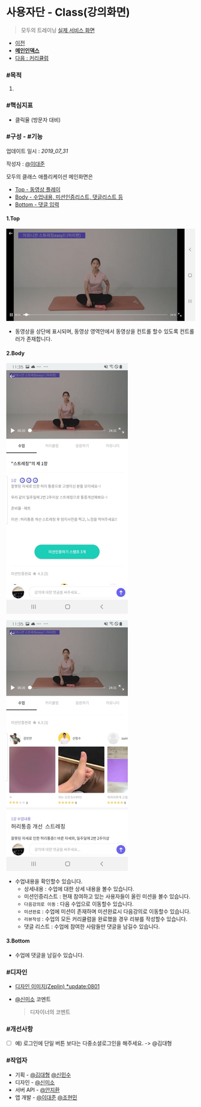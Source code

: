 # 사용자단 - Class(강의화면)

> 모두의 트레이닝 [실제 서비스 화면](www.modooclass.net)

- [이전](../README.md)      
- [**메인인덱스**](../README.md)     
- [다음 : 커리큘럼]( ../curriculum/README.md)



### **#목적**

1. 



### #핵심지표

- 클릭율 (방문자 대비)

### **#구성 - #기능**

업데이트 일시 : _2019_07_31_

작성자 : [@이대준](https://github.com/DaeJunLee)

모두의 클래스 애플리케이션 메인화면은

- [Top - 동영상 플레이](#1Top)
- [Body - 수업내용, 미션인증리스트, 댓글리스트 등](#2Body)
- [Bottom - 댓글 입력](#3Bottom)



#### 1.Top

![App Class Screen](../img/class/class3.jpg)
- 동영상을 상단에 표시되며, 동영상 영역안에서 동영상을 컨트롤 할수 있도록 컨트롤러가 존재합니다.

#### 2.Body

![App Class Screen](../img/class/class1.jpg)

![App Class Screen](../img/class/class2.jpg)

- 수업내용을 확인할수 있습니다.
  - 상세내용 : 수업에 대한 상세 내용을 볼수 있습니다.
  - 미션인증리스트 : 현재 참여하고 있는 사용자들이 올린 미션을 볼수 있습니다.
  - `다음강의로 이동` : 다음 수업으로 이동할수 있습니다.
  - `미션완료` : 수업에 미션이 존재하며 미션완료시 다음강의로 이동할수 있습니다.
  - `리뷰작성` : 수업의 모든 커리큘럼을 완료했을 경우 리뷰를 작성할수 있습니다.
  - 댓글 리스트 : 수업에 참여한 사람들만 댓글을 남길수 있습니다.

#### 3.Bottom
- 수업에 댓글을 남길수 있습니다.


### **#디자인**

- [디자인 이미지(Zeplin) *update:0801](https://app.zeplin.io/project/5d414079bfc64e0d78ff6434/dashboard?seid=5d41433c0b5fac881d45a328)

- [@신미소](https://github.com/meeso-modoo)  코멘트

  > 디자이너의 코멘트



### #개선사항

- [ ] 예) 로그인에 단일 버튼 보다는 다중소셜로그인을 해주세요. -> @김대형



### **#작업자**

- 기획 - [@김대형](https://github.com/jacob-modoo) [@신민수](https://github.com/minsoo-modoo)
- 디자인 - [@신미소](https://github.com/meeso-modoo)
- 서버 API - [@안지환](https://github.com/jihwan-modoo)
- 앱 개발 - [@이대준](https://github.com/DaeJunLee) [@조현민](https://github.com/hyunmin-modoo)


  
